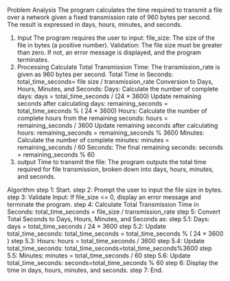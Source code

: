 Problem Analysis
The program calculates the time required to transmit a file over a network given a fixed transmission rate of 960 bytes per second. The result is expressed in days, hours, minutes, and seconds.
1. Input
The program requires the user to input:
file_size: The size of the file in bytes (a positive number).
Validation: The file size must be greater than zero. If not, an error message is displayed, and the program terminates.
2. Processing
Calculate Total Transmission Time: The transmission_rate is given as 960 bytes per second.
Total Time in Seconds: total_time_seconds= file size / transmission_rate
Conversion to Days, Hours, Minutes, and Seconds:
Days: Calculate the number of complete days: days = total_time_seconds / (24 × 3600)
Update remaining seconds after calculating days:
remaining_seconds = total_time_seconds % ( 24 × 3600)
Hours: Calculate the number of complete hours from the remaining seconds:
hours = remaining_seconds / 3600
Update remaining seconds after calculating hours:
remaining_seconds = remaining_seconds % 3600
Minutes: Calculate the number of complete minutes:
minutes = remaining_seconds / 60
​Seconds: The final remaining seconds:
seconds = remaining_seconds % 60
3. output
Time to transmit the file: The program outputs the total time required for file transmission, broken down into days, hours, minutes, and seconds.


Algorithm
step 1: Start.
step 2: Prompt the user to input the file size in bytes.
step 3: Validate Input: If file_size <= 0, display an error message and terminate the program.
step 4: Calculate Total Transmission Time in Seconds: total_time_seconds = file_size / transmission_rate
step 5: Convert Total Seconds to Days, Hours, Minutes, and Seconds as:
 step 5.1: Days: days = total_time_seconds / 24 × 3600
 step 5.2: Update total_time_seconds: total_time_seconds = total_time_seconds % ( 24 × 3600 )
 step 5.3: Hours: hours = total_time_seconds / 3600
 step 5.4: Update total_time_seconds: total_time_seconds=total_time_seconds%3600
 step 5.5: Minutes: minutes = total_time_seconds / 60
 step 5.6: Update total_time_seconds: seconds=total_time_seconds % 60
step 6: Display the time in days, hours, minutes, and seconds.
step 7: End.



